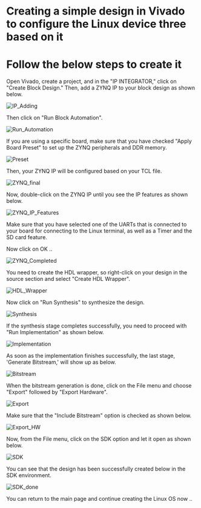 # Creating a simple design in Vivado to configure the Linux device three based on it

# Follow the below steps to create it

Open Vivado, create a project, and in the "IP INTEGRATOR," click on "Create Block Design." Then, add a ZYNQ IP to your block design as shown below.

![IP_Adding](https://github.com/Saeed1362/ZYNQ7000_Linux/blob/main/images/Vivado1.jpg)





Then click on "Run Block Automation".

![Run_Automation](https://github.com/Saeed1362/ZYNQ7000_Linux/blob/main/images/Vivado2.jpg)





If you are using a specific board, make sure that you have checked "Apply Board Preset" to set up the ZYNQ peripherals and DDR memory. 

![Preset](https://github.com/Saeed1362/ZYNQ7000_Linux/blob/main/images/Vivado3.jpg)





Then, your ZYNQ IP will be configured based on your TCL file. 

![ZYNQ_final](https://github.com/Saeed1362/ZYNQ7000_Linux/blob/main/images/Vivado4.jpg)





Now, double-click on the ZYNQ IP until you see the IP features as shown below.

![ZYNQ_IP_Features](https://github.com/Saeed1362/ZYNQ7000_Linux/blob/main/images/Vivado5.jpg)





Make sure that you have selected one of the UARTs that is connected to your board for connecting to the Linux terminal, as well as a Timer and the SD card feature.

Now click on OK ..

![ZYNQ_Completed](https://github.com/Saeed1362/ZYNQ7000_Linux/blob/main/images/Vivado6.jpg)





You need to create the HDL wrapper, so right-click on your design in the source section and select "Create HDL Wrapper".

![HDL_Wrapper](https://github.com/Saeed1362/ZYNQ7000_Linux/blob/main/images/Vivado7.jpg)





Now click on "Run Synthesis" to synthesize the design.

![Synthesis](https://github.com/Saeed1362/ZYNQ7000_Linux/blob/main/images/Vivado8.jpg)





If the synthesis stage completes successfully, you need to proceed with "Run Implementation" as shown below.

![Implementation](https://github.com/Saeed1362/ZYNQ7000_Linux/blob/main/images/Vivado9.jpg)





As soon as the implementation finishes successfully, the last stage, 'Generate Bitstream,' will show up as below.

![Bitstream](https://github.com/Saeed1362/ZYNQ7000_Linux/blob/main/images/Vivado10.jpg)





When the bitstream generation is done, click on the File menu and choose "Export" followed by "Export Hardware".

![Export](https://github.com/Saeed1362/ZYNQ7000_Linux/blob/main/images/Vivado11.jpg)





Make sure that the "Include Bitstream" option is checked as shown below.

![Export_HW](https://github.com/Saeed1362/ZYNQ7000_Linux/blob/main/images/Vivado12.jpg)





Now, from the File menu, click on the SDK option and let it open as shown below.

![SDK](https://github.com/Saeed1362/ZYNQ7000_Linux/blob/main/images/Vivado13.jpg)





You can see that the design has been successfully created below in the SDK environment.

![SDK_done](https://github.com/Saeed1362/ZYNQ7000_Linux/blob/main/images/Vivado14.jpg)



You can return to the main page and continue creating the Linux OS now ..